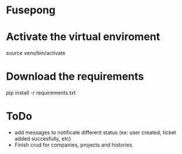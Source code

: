 # Fusepong

# Activate the virtual enviroment
source venv/bin/activate

# Download the requirements
pip install -r requirements.txt

# ToDo
* add messages to notificate different status (ex: user created, ticket added succesfully, etc)
* Finish crud for companies, projects and histories